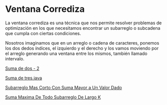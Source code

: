 # Ventana Corrediza

La ventana corrediza es una técnica que nos permite resolver problemas de optimización en los que necesitamos encontrar un subarreglo o subcadena que cumpla con ciertas condiciones.

Nosotros imaginamos que en un arreglo o cadena de caracteres, ponemos los dos dedos índices, el izquierdo y el derecho y los vamos moviendo por el arreglo generando una ventana entre los mismos, también llamado intervalo.

[Suma de dos - 2](SumaDeDos2.java)

[Suma de tres.java](SumaDe3.java)

[Subarreglo Mas Corto Con Suma Mayor a Un Valor Dado](SubarregloMasCortoConSumaMayorAUnValorDado.java)

[Suma Maxima De Todo Subarreglo De Largo K](SumaMaximaDeTodoSubArregloDeLargoK.java)